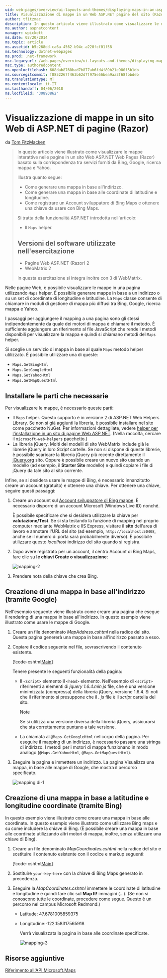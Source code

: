 ```yaml
---
uid: web-pages/overview/ui-layouts-and-themes/displaying-maps-in-an-aspnet-web-pages-site
title: Visualizzazione di mappe in un Web ASP.NET pagine del sito (Razor) | Documenti Microsoft
author: tfitzmac
description: In questo articolo viene illustrato come visualizzare le mappe interattive nelle pagine in un sito Web ASP.NET Web Pages (Razor) basato sulla corrispondenza tra servizi forniti da Bing, Google, Ma...
ms.author: aspnetcontent
manager: wpickett
ms.date: 02/20/2014
ms.topic: article
ms.assetid: b5c268dd-ca6a-4562-b94c-a220fcf01f58
ms.technology: dotnet-webpages
ms.prod: .net-framework
msc.legacyurl: /web-pages/overview/ui-layouts-and-themes/displaying-maps-in-an-aspnet-web-pages-site
msc.type: authoredcontent
ms.openlocfilehash: 608dab8760bad7b877ab6fd4f89b21e980f5b1db
ms.sourcegitcommit: f8852267f463b62d7f975e56bea9aa3f68fbbdeb
ms.translationtype: MT
ms.contentlocale: it-IT
ms.lasthandoff: 04/06/2018
ms.locfileid: "30893862"
---
```

<a name="displaying-maps-in-an-aspnet-web-pages-razor-site"></a>Visualizzazione di mappe in un sito Web di ASP.NET di pagine (Razor)
====================
da [Tom FitzMacken](https://github.com/tfitzmac)

> In questo articolo viene illustrato come visualizzare le mappe interattive nelle pagine in un sito Web ASP.NET Web Pages (Razor) basato sulla corrispondenza tra servizi forniti da Bing, Google, ricerca mappa e Yahoo.
> 
> Illustra quanto segue:
> 
> - Come generare una mappa in base all'indirizzo.
> - Come generare una mappa in base alle coordinate di latitudine e longitudine.
> - Come registrare un Account sviluppatore di Bing Maps e ottenere una chiave da usare con Bing Maps.
> 
> Si tratta della funzionalità ASP.NET introdotta nell'articolo:
> 
> - Il `Maps` helper.
>   
> 
> ## <a name="software-versions-used-in-the-tutorial"></a>Versioni del software utilizzate nell'esercitazione
> 
> 
> - Pagine Web ASP.NET (Razor) 2
> - WebMatrix 2
>   
> 
> In questa esercitazione si integra inoltre con 3 di WebMatrix.


Nelle pagine Web, è possibile visualizzare le mappe in una pagina utilizzando `Maps` helper. È possibile generare mappe in base a un indirizzo o su un set di coordinate di longitudine e latitudine. La `Maps` classe consente di chiamare in moduli di gestione di mappa più diffusi tra Bing, Google, ricerca mappa e Yahoo.

I passaggi per aggiungere il mapping a una pagina sono gli stessi indipendentemente da quale dei motori di mappa è chiamare il metodo. È sufficiente aggiungere un riferimento al file JavaScript che rende i metodi disponibili per visualizzare la mappa e quindi si chiamano metodi del `Maps` helper.

Si sceglie un servizio di mappa in base al quale `Maps` metodo helper utilizzato. È possibile utilizzare una di queste:

- `Maps.GetBingHtml`
- `Maps.GetGoogleHtml`
- `Maps.GetYahooHtml`
- `Maps.GetMapQuestHtml`

## <a name="installing-the-pieces-you-need"></a>Installare le parti che necessarie

Per visualizzare le mappe, è necessario queste parti:

- Il `Maps` helper. Questo supporto è in versione 2 di ASP.NET Web Helpers Library. Se non si già aggiunti la libreria, è possibile installare nel sito come pacchetto NuGet. Per informazioni dettagliate, vedere [helper per l'installazione in un sito di pagine Web ASP.NET](https://go.microsoft.com/fwlink/?LinkId=252372). (Nella raccolta, cercare il `microsoft-web-helpers` pacchetto.)
- La libreria jQuery. Molti dei modelli di sito WebMatrix include già le librerie jQuery in loro *Script* cartelle. Se non si dispone di queste librerie, è possibile scaricare la libreria jQuery più recente direttamente il [jQuery.org](http://jQuery.org) sito. Oppure è possibile creare un nuovo sito usando un modello (ad esempio, il **Starter Site** modello) e quindi copiare i file di jQuery da tale sito al sito corrente.

Infine, se si desidera usare le mappe di Bing, è necessario innanzitutto creare un account (gratuito) e ottenere una chiave. Per ottenere una chiave, seguire questi passaggi:

1. Creare un account sul [Account sviluppatore di Bing mappe](https://www.microsoft.com/maps/developers/web.aspx). È necessario disporre di un account Microsoft (Windows Live ID) nonché.

    È possibile specificare che si desidera utilizzare la chiave per **valutazione/Test**. Se si sta testando la funzione di mapping nel proprio computer mediante WebMatrix e IIS Express, visitare il **sito** dell'area di lavoro e annotare l'URL del sito (ad esempio, `http://localhost:50408`, anche se il numero di porta sarà probabilmente diverso). È possibile utilizzare questo *localhost* indirizzo del sito quando si registra.
2. Dopo avere registrato per un account, il centro Account di Bing Maps, fare clic su **le chiavi Create o visualizzazione**:

    ![mapping-2](displaying-maps-in-an-aspnet-web-pages-site/_static/image1.png)
3. Prendere nota della chiave che crea Bing.

## <a name="creating-a-map-based-on-an-address-using-google"></a>Creazione di una mappa in base all'indirizzo (tramite Google)

Nell'esempio seguente viene illustrato come creare una pagina che esegue il rendering di una mappa in base all'indirizzo. In questo esempio viene illustrato come usare le mappe di Google.

1. Creare un file denominato *MapAddress.cshtml* nella radice del sito. Questa pagina genererà una mappa in base all'indirizzo passato a esso.
2. Copiare il codice seguente nel file, sovrascrivendo il contenuto esistente.

    [!code-cshtml[Main](displaying-maps-in-an-aspnet-web-pages-site/samples/sample1.cshtml)]

    Tenere presente le seguenti funzionalità della pagina:

    - Il `<script>` elemento il `<head>` elemento. Nell'esempio di `<script>` riferimenti a elementi di *jquery 1.6.4.min.js* file, che è una versione minimizzata (compressa) della libreria jQuery, versione 1.6.4. Si noti che il riferimento si presuppone che il *. js* file è il *script* cartella del sito. 

        > [!NOTE]
        > Se si utilizza una versione diversa della libreria jQuery, assicurarsi che sta correttamente puntano a tale versione.
    - La chiamata al `@Maps.GetGoogleHtml` nel corpo della pagina. Per eseguire il mapping di un indirizzo, è necessario passare una stringa di indirizzo. I metodi per i motori di mappa funzionano in modo analogo (`@Maps.GetYahooHtml`, `@Maps.GetMapQuestHtml`).
3. Eseguire la pagina e immettere un indirizzo. La pagina Visualizza una mappa, in base alle mappe di Google, che mostra il percorso specificato.

     ![mapping di-1](displaying-maps-in-an-aspnet-web-pages-site/_static/image2.png)

## <a name="creating-a-map-based-on-latitude-and-longitude-coordinates-using-bing"></a>Creazione di una mappa in base a latitudine e longitudine coordinate (tramite Bing)

In questo esempio viene illustrato come creare una mappa in base alle coordinate. In questo esempio viene illustrato come utilizzare Bing maps e su come includere la chiave di Bing. (È possibile creare una mappa in base alle coordinate utilizzando altri motori di mappa, inoltre, senza utilizzare una chiave di Bing).

1. Creare un file denominato *MapCoordinates.cshtml* nella radice del sito e sostituire il contenuto esistente con il codice e markup seguenti:

    [!code-cshtml[Main](displaying-maps-in-an-aspnet-web-pages-site/samples/sample2.cshtml)]
2. Sostituire `your-key-here` con la chiave di Bing Maps generato in precedenza.
3. Eseguire la *MapCoordinates.cshtml* immettere le coordinate di latitudine e longitudine e quindi fare clic sul **Map It!** immagini (...). (Se non si conoscono tutte le coordinate, procedere come segue. Questo è un percorso nel campus Microsoft Redmond.)

   - Latitude: 47.6781005859375
   - Longitudine:-122.158317565918

     Verrà visualizzata la pagina in base alle coordinate specificate.

     ![mapping-3](displaying-maps-in-an-aspnet-web-pages-site/_static/image3.png)

<a id="Additional_Resources"></a>
## <a name="additional-resources"></a>Risorse aggiuntive


[Riferimento all'API Microsoft.Maps](https://msdn.microsoft.com/library/gg427611.aspx)
